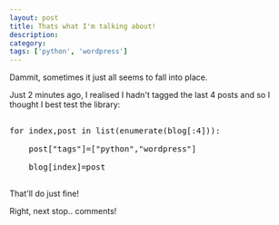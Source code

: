 ```yaml
---
layout: post
title: Thats what I'm talking about!
description: 
category:
tags: ['python', 'wordpress']
---
```


Dammit, sometimes it just all seems to fall into place.

Just 2 minutes ago, I realised I hadn't tagged the last 4 posts and so I thought I best test the library:



<pre class="brush: python;">

for index,post in list(enumerate(blog[:4])):

	post["tags"]=["python","wordpress"]

	blog[index]=post

</pre>



That'll do just fine!

Right, next stop.. comments!